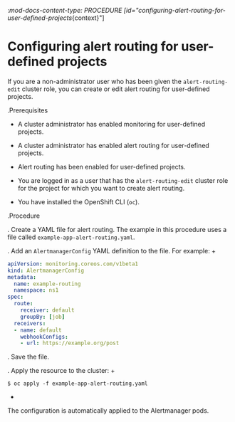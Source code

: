 :_mod-docs-content-type: PROCEDURE
[id="configuring-alert-routing-for-user-defined-projects_{context}"]
# Configuring alert routing for user-defined projects

If you are a non-administrator user who has been given the `alert-routing-edit` cluster role, you can create or edit alert routing for user-defined projects.

.Prerequisites


* A cluster administrator has enabled monitoring for user-defined projects.
* A cluster administrator has enabled alert routing for user-defined projects.


* Alert routing has been enabled for user-defined projects.

* You are logged in as a user that has the `alert-routing-edit` cluster role for the project for which you want to create alert routing.
* You have installed the OpenShift CLI (`oc`).

.Procedure

. Create a YAML file for alert routing. The example in this procedure uses a file called `example-app-alert-routing.yaml`.

. Add an `AlertmanagerConfig` YAML definition to the file. For example:
+
```yaml
apiVersion: monitoring.coreos.com/v1beta1
kind: AlertmanagerConfig
metadata:
  name: example-routing
  namespace: ns1
spec:
  route:
    receiver: default
    groupBy: [job]
  receivers:
  - name: default
    webhookConfigs:
    - url: https://example.org/post
```

. Save the file.

. Apply the resource to the cluster:
+
```terminal
$ oc apply -f example-app-alert-routing.yaml
```
+
The configuration is automatically applied to the Alertmanager pods.
